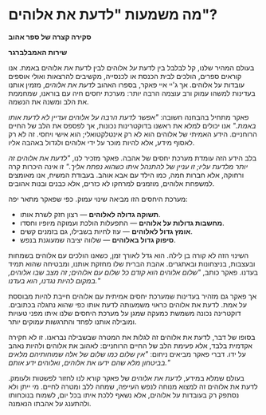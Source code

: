 # מה משמעות "לדעת את אלוהים"?

**סקירה קצרה של ספר אהוב**

**שירות האמבלברגר**

בעולם המהיר שלנו, קל לבלבל בין לדעת *על* אלוהים לבין לדעת *את* אלוהים באמת. אנו קוראים ספרים, הולכים לבית הכנסת או לכנסייה, מקשיבים להרצאות ואולי אוספים עובדות על אלוהים. אך ג'יי איי פאקר, בספרו האהוב *לדעת את אלוהים*, מזמין אותנו בעדינות למשהו עמוק ורב עוצמה הרבה יותר: מערכת יחסים חיה עם בוראנו, שמחממת את הלב ומשנה את הנשמה.

פאקר מתחיל בהבחנה חשובה: *"אפשר לדעת הרבה על אלוהים ועדיין לא לדעת אותו באמת."* אנו יכולים למלא את ראשנו בדוקטרינות נכונות, אך לפספס את הלב של החיים הרוחניים. הידע האמיתי של אלוהים הוא לא רק אינטלקטואלי; הוא אישי ויחסי. זה לא רק לאסוף מידע, אלא להיות מוכר על ידי אלוהים ולגדול באהבה אליו.

בלב הידע הזה עומדת מערכת יחסים של אהבה. פאקר מזכיר לנו, *"לדעת את אלוהים זה יותר מלדעת עליו; זו עניין של להתנהל איתו כשהוא נפתח אליך."* זו אינה היכרות קרה ורחוקה, אלא חברות חמה, כמו הילד עם אבא אוהב. בעבודת המשיח, אנו מאומצים למשפחת אלוהים, מוזמנים למרחקו לא כזרים, אלא כבנים ובנות אהובים.

מערכת היחסים הזו מביאה שינוי עמוק. כפי שפאקר מתאר יפה:

* **תשוקה גדולה לאלוהים** — רצון חזק לשרת אותו.
* **מחשבות גדולות על אלוהים** — התפעלות הולכת ועמוקה מיופיו וחסדו.
* **אומץ גדול לאלוהים** — עוז לחיות בשבילו, גם בזמנים קשים.
* **סיפוק גדול באלוהים** — שלווה יציבה שמעוגנת בנפש.

השינוי הזה לא קורה בן לילה. הוא גדל לאורך זמן, כשאנו הולכים עם אלוהים בשמחות ובעצבות, בניצחונות ובאתגרים. אהבת הברית שלו מחזקת אותנו, ומבטיחה שהוא תמיד בעדנו. פאקר כותב, *"שלום אלוהים הוא קודם כל שלום עם אלוהים; זה מצב שבו אלוהים, במקום להיות נגדנו, הוא בעדנו."*

אך פאקר גם מזהיר בעדינות שמערכת יחסים אמיתית עם אלוהים חייבת להיות מבוססת על אמת. לדעת את אלוהים כראוי משמעותה לדעת אותו כפי שהוא נתגלה בכתובים. דוקטרינה נכונה משמשת כמעקה שמגן על מערכת היחסים שלנו איתו מפני טעויות ומובילה אותנו לפחד והתרגשות עמוקים יותר.

בסופו של דבר, לדעת את אלוהים זה לגלות את המטרה שבשבילה נבראנו. זו לא חקירה אקדמית בלבד, אלא פעימת הלב של החיים הרוחניים: לאהוב את אלוהים ולהיות נאהב על ידו. דברי פאקר מביאים ניחום: *"אין שלום כמו שלום של אלה שמוחותיהם מלאים בביטחון מלא שהם ידעו את אלוהים, ואלוהים ידע אותם."*

בעולם שמלא במידע, *לדעת את אלוהים* של פאקר קורא לנו לחזור לפשטות ולעומק. לדעת את אלוהים זה למצוא מנוחה לנפש העייפה, שמחה ללב ומטרה לחיים. מי ייתן ולא נסתפק רק בעובדות על אלוהים, אלא נשאף ללכת איתו בכל יום, לשמוח בנוכחותו ולהתענג על אהבתו הנאמנה.
